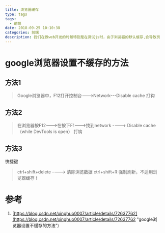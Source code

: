 ```yaml
---
title: 浏览器缓存
type: tags
tags:
  - 前端
date: 2018-09-25 10:10:38
categories: 前端
description: 我们在做web开发的时候特别是在调试js时，由于浏览器的默认缓存,会导致页面不及时的更新,这个时候就要我们修改过的代码可能不能生效。这是因为我们的浏览器默认是有缓存的，但是有的时候缓存可能使我们调试中的一大恶魔。在这里就介绍一下google浏览器不设置缓存的方法。
---
```

# google浏览器设置不缓存的方法

## 方法1 ##

>Google浏览器中，F12打开控制台--->Network---Disable cache 打钩

## 方法2 ##

>在浏览器按F12--->在按下F1--->找到network ----> Disable cache（while DevTools is open） 打钩

## 方法3 ##

快捷键
> ctrl+shift+delete  ----> 清除浏览数据
> ctrl+shift+R  强制刷新，不适用浏览器缓存！

# 参考 #
1. [https://blog.csdn.net/xinghuo0007/article/details/72637762](https://blog.csdn.net/xinghuo0007/article/details/72637762 "google浏览器设置不缓存的方法")
